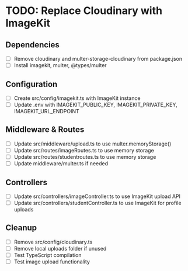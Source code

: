 # TODO: Replace Cloudinary with ImageKit

## Dependencies
- [ ] Remove cloudinary and multer-storage-cloudinary from package.json
- [ ] Install imagekit, multer, @types/multer

## Configuration
- [ ] Create src/config/imagekit.ts with ImageKit instance
- [ ] Update .env with IMAGEKIT_PUBLIC_KEY, IMAGEKIT_PRIVATE_KEY, IMAGEKIT_URL_ENDPOINT

## Middleware & Routes
- [ ] Update src/middleware/upload.ts to use multer.memoryStorage()
- [ ] Update src/routes/imageRoutes.ts to use memory storage
- [ ] Update src/routes/studentroutes.ts to use memory storage
- [ ] Update middleware/multer.ts if needed

## Controllers
- [ ] Update src/controllers/imageController.ts to use ImageKit upload API
- [ ] Update src/controllers/studentController.ts to use ImageKit for profile uploads

## Cleanup
- [ ] Remove src/config/cloudinary.ts
- [ ] Remove local uploads folder if unused
- [ ] Test TypeScript compilation
- [ ] Test image upload functionality
